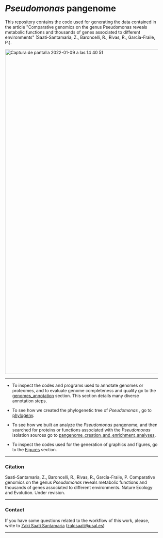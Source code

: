 # _Pseudomonas_ pangenome
This repository contains the code used for generating the data contained in the article "Comparative genomics on the genus Pseudomonas reveals metabolic functions and thousands of genes associated to different environments" (Saati-Santamaría, Z., Baroncelli, R., Rivas, R., García-Fraile, P.).

<img width="1072" alt="Captura de pantalla 2022-01-09 a las 14 40 51" src="https://user-images.githubusercontent.com/50806485/148684683-ac4fd96c-f493-4be9-9ee5-5e48caa6039a.png">


---
- To inspect the codes and programs used to annotate genomes or proteomes, and to evaluate genome completeness and quality go to the [genomes_annotation](./analyses/genomes_annotation.md) section. This section details many diverse annotation steps.

- To see how we created the phylogenetic tree of _Pseudomonas_ , go to [phylogeny](./analyses/phylogeny.md).

- To see how we built an analyze the _Pseudomonas_ pangenome, and then searched for proteins or functions associated with the _Pseudomonas_ isolation sources go to [pangenome_creation_and_enrichment_analyses](./analyses/pangenome_creation_and_enrichment_analyses.md).

- To inspect the codes used for the generation of graphics and figures, go to the [Figures](./Figures/figures.md) section.

---

### Citation
Saati-Santamaría, Z., Baroncelli, R., Rivas, R., García-Fraile, P. Comparative genomics on the genus _Pseudomonas_ reveals metabolic functions and thousands of genes associated to different environments. Nature Ecology and Evolution. Under revision.

---

### Contact

If you have some questions related to the workflow of this work, please, write to [Zaki Saati Santamaría](https://www.researchgate.net/profile/Zaki-Saati-Santamaria)  (zakisaati@usal.es)

----
